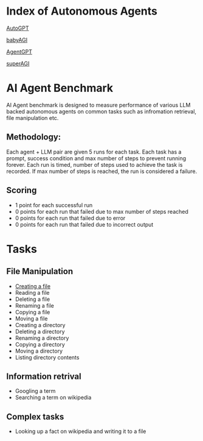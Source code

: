 # Index of Autonomous Agents

[AutoGPT](https://github.com/Significant-Gravitas/Auto-GPT)

[babyAGI](https://github.com/yoheinakajima/babyagi)

[AgentGPT](https://github.com/reworkd/AgentGPT)


[superAGI](https://github.com/TransformerOptimus/SuperAGI)



# AI Agent Benchmark

AI Agent benchmark is designed to measure performance of various LLM backed autonomous agents on common tasks such as infromation retrieval, file manipulation etc. 

## Methodology:
Each agent + LLM pair are given 5 runs for each task. Each task has a prompt, success condition and max number of steps to prevent running forever. Each run is timed, number of steps used to achieve the task is recorded. If max number of steps is reached, the run is considered a failure.

## Scoring 
- 1 point for each successful run
- 0 points for each run that failed due to max number of steps reached
- 0 points for each run that failed due to error
- 0 points for each run that failed due to incorrect output


# Tasks

## File Manipulation

- [Creating a file](/file_manipulation/create_a_file.md)
- Reading a file
- Deleting a file
- Renaming a file
- Copying a file
- Moving a file
- Creating a directory
- Deleting a directory
- Renaming a directory
- Copying a directory
- Moving a directory
- Listing directory contents


## Information retrival
- Googling a term
- Searching a term on wikipedia

## Complex tasks
- Looking up a fact on wikipedia and writing it to a file